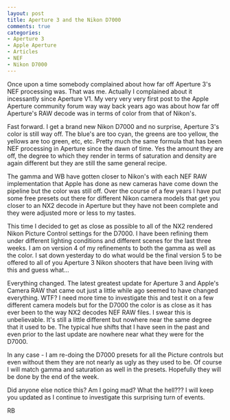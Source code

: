 ```yaml
---
layout: post
title: Aperture 3 and the Nikon D7000
comments: true
categories:
- Aperture 3
- Apple Aperture
- Articles
- NEF
- Nikon D7000
---
```

Once upon a time somebody complained about how far off Aperture 3's NEF processing was. That was me. Actually I complained about it incessantly since Aperture V1. My very very very first post to the Apple Aperture community forum way way back years ago was about how far off Aperture's RAW decode was in terms of color from that of Nikon's.

Fast forward. I get a brand new Nikon D7000 and no surprise, Aperture 3's color is still way off. The blue's are too cyan, the greens are too yellow, the yellows are too green, etc, etc. Pretty much the same formula that has been NEF processing in Aperture since the dawn of time. Yes the amount they are off, the degree to which they render in terms of saturation and density are again different but they are still the same general recipe.

The gamma and WB have gotten closer to Nikon's with each NEF RAW implementation that Apple has done as new cameras have come down the pipeline but the color was still off. Over the course of a few years I have put some free presets out there for different Nikon camera models that get you closer to an NX2 decode in Aperture but they have not been complete and they were adjusted more or less to my tastes.

This time I decided to get as close as possible to all of the NX2 rendered Nikon Picture Control settings for the D7000. I have been refining them under different lighting conditions and different scenes for the last three weeks. I am on version 4 of my refinements to both the gamma as well as the color. I sat down yesterday to do what would be the final version 5 to be offered to all of you Aperture 3 Nikon shooters that have been living with this and guess what...

Everything changed. The latest greatest update for Aperture 3 and Apple's Camera RAW that came out just a little while ago seemed to have changed everything. WTF? I need more time to investigate this and test it on a few different camera models but for the D7000 the color is as close as it has ever been to the way NX2 decodes NEF RAW files. I swear this is unbelievable. It's still a little different but nowhere near the same degree that it used to be. The typical hue shifts that I have seen in the past and even prior to the last update are nowhere near what they were for the D7000.

In any case - I am re-doing the D7000 presets for all the Picture controls but even without them they are not nearly as ugly as they used to be. Of course I will match gamma and saturation as well in the presets. Hopefully they will be done by the end of the week.

Did anyone else notice this? Am I going mad? What the hell??? I will keep you updated as I continue to investigate this surprising turn of events.

RB